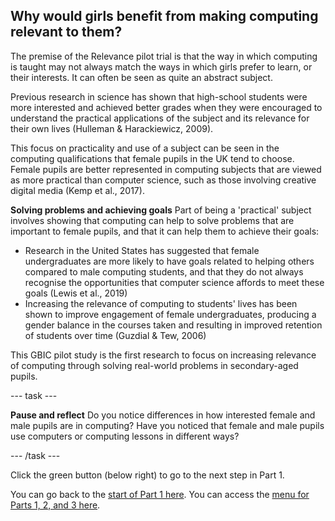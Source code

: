## Why would girls benefit from making computing relevant to them?

The premise of the Relevance pilot trial is that the way in which computing is taught may not always match the ways in which girls prefer to learn, or their interests. It can often be seen as quite an abstract subject.

Previous research in science has shown that high-school students were more interested and achieved better grades when they were encouraged to understand the practical applications of the subject and its relevance for their own lives (Hulleman & Harackiewicz, 2009).

This focus on practicality and use of a subject can be seen in the computing qualifications that female pupils in the UK tend to choose. Female pupils are better represented in computing subjects that are viewed as more practical than computer science, such as those involving creative digital media (Kemp et al., 2017).

**Solving problems and achieving goals**
Part of being a 'practical' subject involves showing that computing can help to solve problems that are important to female pupils, and that it can help them to achieve their goals:
+ Research in the United States has suggested that female undergraduates are more likely to have goals related to helping others compared to male computing students, and that they do not always recognise the opportunities that computer science affords to meet these goals (Lewis et al., 2019)
+ Increasing the relevance of computing to students' lives has been shown to improve engagement of female undergraduates, producing a gender balance in the courses taken and resulting in improved retention of students over time (Guzdial & Tew, 2006)

This GBIC pilot study is the first research to focus on increasing relevance of computing through solving real-world problems in secondary-aged pupils.

---  task ---

**Pause and reflect**
Do you notice differences in how interested female and male pupils are in computing? Have you noticed that female and male pupils use computers or computing lessons in different ways? 

---  /task ---

Click the green button (below right) to go to the next step in Part 1.

You can go back to the [start of Part 1 here](https://projects.raspberrypi.org/en/projects/Year8-RelevanceTraining-Part1-GBICi4).
You can access the [menu for Parts 1, 2, and 3 here](https://projects.raspberrypi.org/en/pathways/year8-relevancetraining-gbici4).
